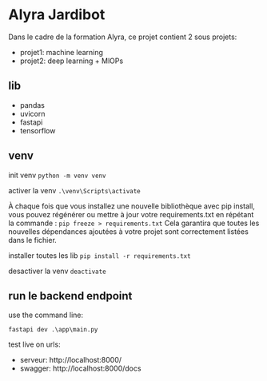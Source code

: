 # Alyra Jardibot

Dans le cadre de la formation Alyra, ce projet contient 2 sous projets:

- projet1: machine learning
- projet2: deep learning + MlOPs

## lib

- pandas
- uvicorn
- fastapi
- tensorflow

## venv

init venv
`python -m venv venv`

activer la venv
`.\venv\Scripts\activate`

À chaque fois que vous installez une nouvelle bibliothèque avec pip install, vous pouvez régénérer ou mettre à jour votre requirements.txt en répétant la commande :
`pip freeze > requirements.txt`
Cela garantira que toutes les nouvelles dépendances ajoutées à votre projet sont correctement listées dans le fichier.

installer toutes les lib
`pip install -r requirements.txt`

desactiver la venv
`deactivate`

## run le backend endpoint

use the command line:

`fastapi dev .\app\main.py`

test live on urls:

- serveur: http://localhost:8000/
- swagger: http://localhost:8000/docs

```

```

